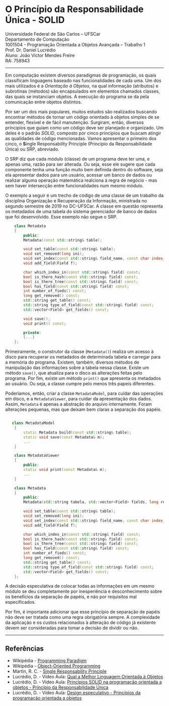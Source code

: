 # O Princípio da Responsabilidade Única - SOLID

Universidade Federal de São Carlos – UFSCar \
Departamento de Computação \
1001504 - Programação Orientada a Objetos Avançada – Trabalho 1 \
Prof. Dr. Daniel Lucrédio \
Aluno: João Victor Mendes Freire \
RA: 758943 

---

Em computação existem diversos paradigmas de programação, os quais classificam linguagens baseado nas funcionalidades de cada uma. Um dos mais utilizados é a *Orientação à Objetos*, na qual informação (atributos) e subrotinas (métodos) são encapsulados em elementos chamados classes, das quais se instanciam objetos. A execução do programa se da pela comunicação entre objetos distintos.

Por ser um dos mais populares, muitos estudos são realizados buscando encontrar métodos de tornar um código orientado à objetos simples de se entender, flexível e  de fácil manutenção. Surgiram, então, diversos príncipios que guiam como um código deve ser planejado e organizado. Um deles é o padrão *SOLID*, composto por cinco princípios que buscam atingir as qualidades de código mencionadas. Vamos apresentar o primeiro dos cinco, o **S**ingle Responsability Principle (Princípio da Responsabilidade Única) ou SRP, abreviado.

O SRP diz que cada módulo (classe) de um programa deve ter uma, e apenas uma, razão para ser alterada. Ou seja, esse ele sugere que cada componente tenha uma função muito bem definida dentro do software, seja ela apresentar dados para um usuário, acessar um banco de dados ou realizar alguma operação matemática realciona à regra de negócio - mas sem haver intersecção entre funcionalidades num mesmo módulo.

O exemplo a seguir é um trecho de código de uma classe de um trabalho da disciplina Organização e Recuperação da Informação, ministrada no segundo semestre de 2019 no DC-UFSCar. A classe em questão representa os metadados de uma tabela do sistema gerenciador de banco de dados que foi desenvolvido. Esse exemplo não segue o SRP.

```cpp
    class Metadata
    {
        public:
        Metadata(const std::string& table);

        void set_table(const std::string& table);
        void set_removed(long ini);
        void set_index(const std::string& field_name, const char index_type);
        void add_field(Field f);

        char which_index_in(const std::string& field) const;
        bool is_there_hash(const std::string& field) const;
        bool is_there_tree(const std::string& field) const;
        bool has_field(const std::string& field) const;
        int number_of_fieds() const;
        long get_removed() const;
        std::string get_table() const;
        std::string type_of_field(const std::string& field) const;
        std::vector<Field> get_fields() const;

        void save();
        void print() const;

        private:
        {...}
    };
```

Primeiramente, o construtor da classe (`Metadata()`) realiza um acesso à disco para recuperar os metadados de determinada tabela e carregar para a memória do programa. Existem, também, diversos métodos de manipulação das informações sobre a tabela nessa classe. Existe um método `save()`, que atualiza para o disco as alterações feitas pelo programa. Por fim, existe um método `print()` que apresenta os metadados ao usuário. Ou seja, a classe cumpre pelo menos três papeis diferentes.

Poderiamos, então, criar a classe `MetadataModel`, para cuidar das operações em disco, e a `MetadataViewer`, para cuidar da apresentação dos dados. Assim, `Metadata` é apenas a abstração do arquivo internamente. Foram alterações pequenas, mas que deixam bem claras a separação dos papéis.

```cpp

   class MetadataModel
    {
        static Metadata build(const std::string& table);
        static void save(const Metadata& m);
        ...
    }

    class MetadataViewer
    {
        public:
        static void print(const Metadata& m);
        ...
    }

    class Metadata
    {
        public:
        Metadata(std::string tabela, std::vector<Field> fields, long removed_position, long removed_index);

        void set_table(const std::string& table);
        void set_removed(long ini);
        void set_index(const std::string& field_name, const char index_type);
        void add_field(Field f);

        char which_index_in(const std::string& field) const;
        bool is_there_hash(const std::string& field) const;
        bool is_there_tree(const std::string& field) const;
        bool has_field(const std::string& field) const;
        int number_of_fieds() const;
        long get_removed() const;
        std::string get_table() const;
        std::string type_of_field(const std::string& field) const;
        std::vector<Field> get_fields() const;
    };
```

A decisão especulativa de colocar todas as informações em um mesmo módulo se deu completamente por inesperiência e desconhecimento sobre os benefícios da separação de papéis, e não por requisitos mal específicados.

Por fim, é importante adicionar que esse princípio de separação de papéis não deve ser tratada como uma regra obrigatória sempre. A complexidade da aplicação e os custos relacionados à alteração de código já existente devem ser consideradas para tomar a decisão de dividir ou não.

---

## Referências
- Wikipédia - [Programming Paradigm](https://en.wikipedia.org/wiki/Programming_paradigm)
- Wikipédia - [Object-Oriented Programming](https://en.wikipedia.org/wiki/Object-oriented_programming)
- Martin, R. C. - [Single Responsability Principle](https://blog.cleancoder.com/uncle-bob/2014/05/08/SingleReponsibilityPrinciple.html) 
- Lucrédio, D. - Vídeo Aula: [Qual a Melhor Linguagem Orientada à Objetos](https://www.youtube.com/watch?v=gbgV5jKZfTk&list=PLaPmgS59eMSFYb42BcmYzVcClCh0t-26L&index=1)
- Lucrédio, D. - Vídeo Aula: [Princípios SOLID na programação orientada a objetos - Princípio da Responsabilidade Única](https://www.youtube.com/watch?v=wwg-gWTuB1o&list=PLaPmgS59eMSFYb42BcmYzVcClCh0t-26L&index=2)
- Lucrédio, D. - Vídeo Aula: [Design especulativo - Princípios da programação orientada a objetos](https://www.youtube.com/watch?v=alwkvSaODHc&list=PLaPmgS59eMSFYb42BcmYzVcClCh0t-26L&index=3)

